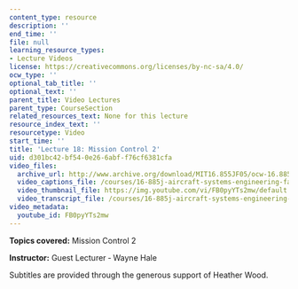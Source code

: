 ```yaml
---
content_type: resource
description: ''
end_time: ''
file: null
learning_resource_types:
- Lecture Videos
license: https://creativecommons.org/licenses/by-nc-sa/4.0/
ocw_type: ''
optional_tab_title: ''
optional_text: ''
parent_title: Video Lectures
parent_type: CourseSection
related_resources_text: None for this lecture
resource_index_text: ''
resourcetype: Video
start_time: ''
title: 'Lecture 18: Mission Control 2'
uid: d301bc42-bf54-0e26-6abf-f76cf6381cfa
video_files:
  archive_url: http://www.archive.org/download/MIT16.855JF05/ocw-16.885-10nov2005-220k.mp4
  video_captions_file: /courses/16-885j-aircraft-systems-engineering-fall-2005/f1b9e37ac7715066b807322e1e2e0143_FB0pyYTs2mw.vtt
  video_thumbnail_file: https://img.youtube.com/vi/FB0pyYTs2mw/default.jpg
  video_transcript_file: /courses/16-885j-aircraft-systems-engineering-fall-2005/5a446b6dc20c0c1017f88d92f3d21ae6_FB0pyYTs2mw.pdf
video_metadata:
  youtube_id: FB0pyYTs2mw
---
```


**Topics covered:** Mission Control 2

**Instructor:** Guest Lecturer ‑ Wayne Hale

Subtitles are provided through the generous support of Heather Wood.

